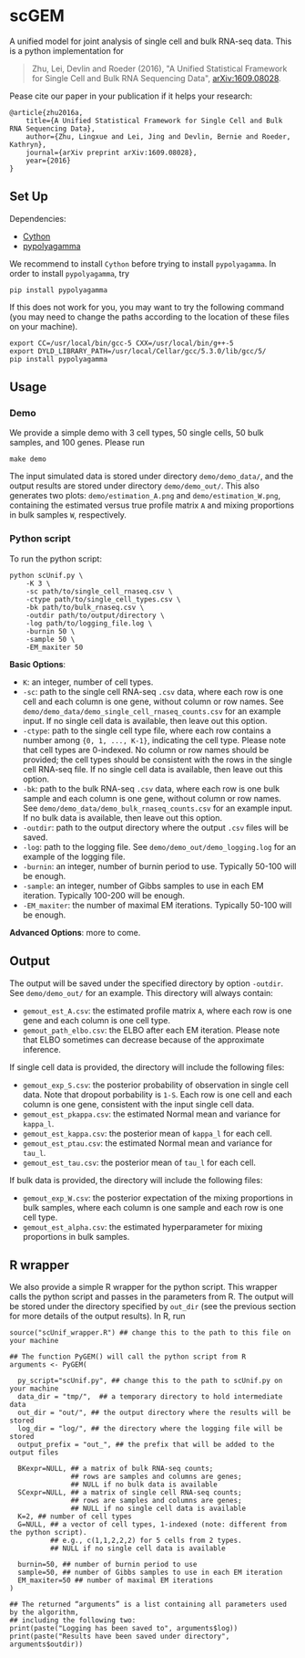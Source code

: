 # scGEM
A unified model for joint analysis of single cell and bulk RNA-seq data.
This is a python implementation for
> Zhu, Lei, Devlin and Roeder (2016), "A Unified Statistical Framework for Single Cell and Bulk RNA Sequencing Data", 
[arXiv:1609.08028](https://arxiv.org/abs/1609.08028).

Pease cite our paper in your publication if it helps your research:
```
@article{zhu2016a,
    title={A Unified Statistical Framework for Single Cell and Bulk RNA Sequencing Data},
    author={Zhu, Lingxue and Lei, Jing and Devlin, Bernie and Roeder, Kathryn},
    journal={arXiv preprint arXiv:1609.08028},
    year={2016}
}
```

## Set Up
Dependencies:
* [Cython](http://cython.org/)
* [pypolyagamma](https://github.com/slinderman/pypolyagamma)

We recommend to install `Cython` before trying to install `pypolyagamma`. In order to install `pypolyagamma`, try
```
pip install pypolyagamma
```
If this does not work for you, you may want to try the following command 
(you may need to change the paths according to the location of these files on your machine).
```
export CC=/usr/local/bin/gcc-5 CXX=/usr/local/bin/g++-5
export DYLD_LIBRARY_PATH=/usr/local/Cellar/gcc/5.3.0/lib/gcc/5/
pip install pypolyagamma
```

## Usage
### Demo
We provide a simple demo with 3 cell types, 50 single cells, 50 bulk samples, and 100 genes. Please run
```
make demo
```
The input simulated data is stored under directory `demo/demo_data/`, 
and the output results are stored under directory `demo/demo_out/`. 
This also generates two plots: `demo/estimation_A.png` and `demo/estimation_W.png`, 
containing the estimated versus true profile matrix `A` and mixing proportions in bulk samples `W`, respectively.

### Python script

To run the python script:
```
python scUnif.py \
	-K 3 \
	-sc path/to/single_cell_rnaseq.csv \
	-ctype path/to/single_cell_types.csv \
	-bk path/to/bulk_rnaseq.csv \
	-outdir path/to/output/directory \
	-log path/to/logging_file.log \
	-burnin 50 \
	-sample 50 \
	-EM_maxiter 50
```

**Basic Options**:
* `K`: an integer, number of cell types.
* `-sc`: path to the single cell RNA-seq `.csv` data, where each row is one cell and each column is one gene, without column or row names.
See `demo/demo_data/demo_single_cell_rnaseq_counts.csv` for an example input. 
If no single cell data is available, then leave out this option.
* `-ctype`: path to the single cell type file, where each row contains a number among `{0, 1, ..., K-1}`, indicating the cell type. 
Please note that cell types are 0-indexed. 
No column or row names should be provided; the cell types should be consistent with the rows in the single cell RNA-seq file. 
If no single cell data is available, then leave out this option.
* `-bk`: path to the bulk RNA-seq `.csv` data, where each row is one bulk sample and each column is one gene, without column or row names.
See `demo/demo_data/demo_bulk_rnaseq_counts.csv` for an example input.
If no bulk data is available, then leave out this option.
* `-outdir`: path to the output directory where the output `.csv` files will be saved. 
* `-log`: path to the logging file. See `demo/demo_out/demo_logging.log` for an example of the logging file.
* `-burnin`: an integer, number of burnin period to use. Typically 50-100 will be enough.
* `-sample`: an integer, number of Gibbs samples to use in each EM iteration. Typically 100-200 will be enough.
* `-EM_maxiter`: the number of maximal EM iterations. Typically 50-100 will be enough.


**Advanced Options**:
more to come.

## Output
The output will be saved under the specified directory by option `-outdir`. See `demo/demo_out/` for an example. This directory will always contain:
* `gemout_est_A.csv`: the estimated profile matrix `A`, where each row is one gene and each column is one cell type.
* `gemout_path_elbo.csv`: the ELBO after each EM iteration. Please note that ELBO sometimes can decrease because of the approximate inference.

If single cell data is provided, the directory will include the following files:
* `gemout_exp_S.csv`: the posterior probability of observation in single cell data. Note that dropout porbability is `1-S`. Each row is one cell and each column is one gene, consistent with the input single cell data.
* `gemout_est_pkappa.csv`: the estimated Normal mean and variance for `kappa_l`.
* `gemout_est_kappa.csv`: the posterior mean of `kappa_l` for each cell.
* `gemout_est_ptau.csv`: the estimated Normal mean and variance for `tau_l`.
* `gemout_est_tau.csv`: the posterior mean of `tau_l` for each cell.

If bulk data is provided, the directory will include the following files:
* `gemout_exp_W.csv`: the posterior expectation of the mixing proportions in bulk samples, where each column is one sample and each row is one cell type.
* `gemout_est_alpha.csv`: the estimated hyperparameter for mixing proportions in bulk samples.




## R wrapper
We also provide a simple R wrapper for the python script. This wrapper calls the python script and passes in the parameters from R. The output will be stored under the directory specified by `out_dir` (see the previous section for more details of the output results). In R, run

```{r}
source("scUnif_wrapper.R") ## change this to the path to this file on your machine

## The function PyGEM() will call the python script from R
arguments <- PyGEM(

  py_script="scUnif.py", ## change this to the path to scUnif.py on your machine 
  data_dir = "tmp/",  ## a temporary directory to hold intermediate data
  out_dir = "out/", ## the output directory where the results will be stored 
  log_dir = "log/", ## the directory where the logging file will be stored 
  output_prefix = "out_", ## the prefix that will be added to the output files

  BKexpr=NULL, ## a matrix of bulk RNA-seq counts; 
               ## rows are samples and columns are genes; 
               ## NULL if no bulk data is available
  SCexpr=NULL, ## a matrix of single cell RNA-seq counts; 
               ## rows are samples and columns are genes; 
               ## NULL if no single cell data is available
  K=2, ## number of cell types 
  G=NULL, ## a vector of cell types, 1-indexed (note: different from the python script). 
          ## e.g., c(1,1,2,2,2) for 5 cells from 2 types.
          ## NULL if no single cell data is available

  burnin=50, ## number of burnin period to use
  sample=50, ## number of Gibbs samples to use in each EM iteration
  EM_maxiter=50 ## number of maximal EM iterations
)

## The returned “arguments” is a list containing all parameters used by the algorithm, 
## including the following two:
print(paste("Logging has been saved to", arguments$log))
print(paste("Results have been saved under directory", arguments$outdir))
```



